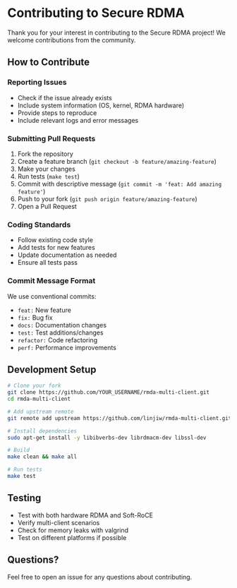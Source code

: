 # Contributing to Secure RDMA

Thank you for your interest in contributing to the Secure RDMA project! We welcome contributions from the community.

## How to Contribute

### Reporting Issues

- Check if the issue already exists
- Include system information (OS, kernel, RDMA hardware)
- Provide steps to reproduce
- Include relevant logs and error messages

### Submitting Pull Requests

1. Fork the repository
2. Create a feature branch (`git checkout -b feature/amazing-feature`)
3. Make your changes
4. Run tests (`make test`)
5. Commit with descriptive message (`git commit -m 'feat: Add amazing feature'`)
6. Push to your fork (`git push origin feature/amazing-feature`)
7. Open a Pull Request

### Coding Standards

- Follow existing code style
- Add tests for new features
- Update documentation as needed
- Ensure all tests pass

### Commit Message Format

We use conventional commits:
- `feat:` New feature
- `fix:` Bug fix
- `docs:` Documentation changes
- `test:` Test additions/changes
- `refactor:` Code refactoring
- `perf:` Performance improvements

## Development Setup

```bash
# Clone your fork
git clone https://github.com/YOUR_USERNAME/rmda-multi-client.git
cd rmda-multi-client

# Add upstream remote
git remote add upstream https://github.com/linjiw/rmda-multi-client.git

# Install dependencies
sudo apt-get install -y libibverbs-dev librdmacm-dev libssl-dev

# Build
make clean && make all

# Run tests
make test
```

## Testing

- Test with both hardware RDMA and Soft-RoCE
- Verify multi-client scenarios
- Check for memory leaks with valgrind
- Test on different platforms if possible

## Questions?

Feel free to open an issue for any questions about contributing.